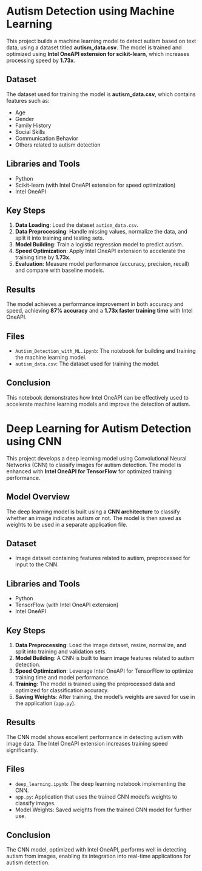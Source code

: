 # Autism Detection using Machine Learning
This project builds a machine learning model to detect autism based on text data, using a dataset titled **autism_data.csv**. The model is trained and optimized using **Intel OneAPI extension for scikit-learn**, which increases processing speed by **1.73x**.

## Dataset
The dataset used for training the model is **autism_data.csv**, which contains features such as:
- Age
- Gender
- Family History
- Social Skills
- Communication Behavior
- Others related to autism detection

## Libraries and Tools
- Python
- Scikit-learn (with Intel OneAPI extension for speed optimization)
- Intel OneAPI

## Key Steps
1. **Data Loading**: Load the dataset `autism_data.csv`.
2. **Data Preprocessing**: Handle missing values, normalize the data, and split it into training and testing sets.
3. **Model Building**: Train a logistic regression model to predict autism.
4. **Speed Optimization**: Apply Intel OneAPI extension to accelerate the training time by **1.73x**.
5. **Evaluation**: Measure model performance (accuracy, precision, recall) and compare with baseline models.

## Results
The model achieves a performance improvement in both accuracy and speed, achieving **87% accuracy** and a **1.73x faster training time** with Intel OneAPI.

## Files
- `Autism_Detection_with_ML.ipynb`: The notebook for building and training the machine learning model.
- `autism_data.csv`: The dataset used for training the model.

## Conclusion
This notebook demonstrates how Intel OneAPI can be effectively used to accelerate machine learning models and improve the detection of autism.

# Deep Learning for Autism Detection using CNN
This project develops a deep learning model using Convolutional Neural Networks (CNN) to classify images for autism detection. The model is enhanced with **Intel OneAPI for TensorFlow** for optimized training performance.

## Model Overview
The deep learning model is built using a **CNN architecture** to classify whether an image indicates autism or not. The model is then saved as weights to be used in a separate application file.

## Dataset
- Image dataset containing features related to autism, preprocessed for input to the CNN.

## Libraries and Tools
- Python
- TensorFlow (with Intel OneAPI extension)
- Intel OneAPI

## Key Steps
1. **Data Preprocessing**: Load the image dataset, resize, normalize, and split into training and validation sets.
2. **Model Building**: A CNN is built to learn image features related to autism detection.
3. **Speed Optimization**: Leverage Intel OneAPI for TensorFlow to optimize training time and model performance.
4. **Training**: The model is trained using the preprocessed data and optimized for classification accuracy.
5. **Saving Weights**: After training, the model’s weights are saved for use in the application (`app.py`).

## Results
The CNN model shows excellent performance in detecting autism with image data. The Intel OneAPI extension increases training speed significantly.

## Files
- `deep_learning.ipynb`: The deep learning notebook implementing the CNN.
- `app.py`: Application that uses the trained CNN model’s weights to classify images.
- Model Weights: Saved weights from the trained CNN model for further use.

## Conclusion
The CNN model, optimized with Intel OneAPI, performs well in detecting autism from images, enabling its integration into real-time applications for autism detection.
